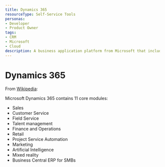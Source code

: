 ```yaml
---
title: Dynamics 365
resourceType: Self-Service Tools
personas: 
- Developer    
- Product Owner
tags:
- CRM
- Microsoft
- Cloud
description: A business application platform from Microsoft that includes modules for CRM, sales, ERP, HR and more.
---
```

# Dynamics 365

From [Wikipedia](https://en.wikipedia.org/wiki/Microsoft_Dynamics_365):

Microsoft Dynamics 365 contains 11 core modules:

* Sales  
* Customer Service  
* Field Service  
* Talent management
* Finance and Operations
* Retail  
* Project Service Automation
* Marketing 
* Artificial Intelligence   
* Mixed reality
* Business Central  ERP for SMBs
